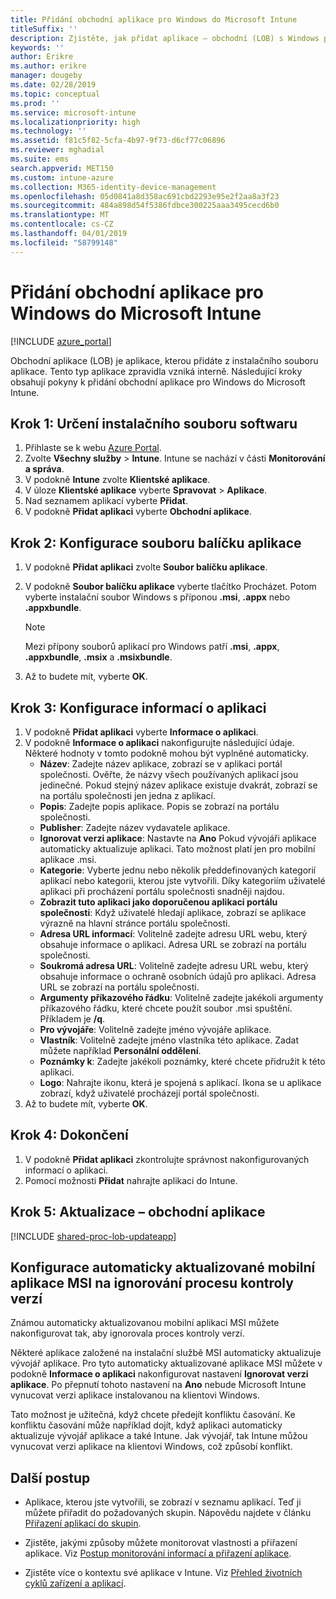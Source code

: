 ```yaml
---
title: Přidání obchodní aplikace pro Windows do Microsoft Intune
titleSuffix: ''
description: Zjistěte, jak přidat aplikace – obchodní (LOB) s Windows pomocí Microsoft Intune.
keywords: ''
author: Erikre
ms.author: erikre
manager: dougeby
ms.date: 02/28/2019
ms.topic: conceptual
ms.prod: ''
ms.service: microsoft-intune
ms.localizationpriority: high
ms.technology: ''
ms.assetid: f81c5f82-5cfa-4b97-9f73-d6cf77c06896
ms.reviewer: mghadial
ms.suite: ems
search.appverid: MET150
ms.custom: intune-azure
ms.collection: M365-identity-device-management
ms.openlocfilehash: 05d0841a8d358ac691cbd2293e95e2f2aa8a3f23
ms.sourcegitcommit: 484a898d54f5386fdbce300225aaa3495cecd6b0
ms.translationtype: MT
ms.contentlocale: cs-CZ
ms.lasthandoff: 04/01/2019
ms.locfileid: "58799148"
---
```

# <a name="add-a-windows-line-of-business-app-to-microsoft-intune"></a>Přidání obchodní aplikace pro Windows do Microsoft Intune

[!INCLUDE [azure_portal](./includes/azure_portal.md)]

Obchodní aplikace (LOB) je aplikace, kterou přidáte z instalačního souboru aplikace. Tento typ aplikace zpravidla vzniká interně. Následující kroky obsahují pokyny k přidání obchodní aplikace pro Windows do Microsoft Intune.

## <a name="step-1-specify-the-software-setup-file"></a>Krok 1: Určení instalačního souboru softwaru

1. Přihlaste se k webu [Azure Portal](https://portal.azure.com).
2. Zvolte **Všechny služby** > **Intune**. Intune se nachází v části **Monitorování a správa**.
3. V podokně **Intune** zvolte **Klientské aplikace**.
4. V úloze **Klientské aplikace** vyberte **Spravovat** > **Aplikace**.
5. Nad seznamem aplikací vyberte **Přidat**.
6. V podokně **Přidat aplikaci** vyberte **Obchodní aplikace**.

## <a name="step-2-configure-the-app-package-file"></a>Krok 2: Konfigurace souboru balíčku aplikace

1. V podokně **Přidat aplikaci** zvolte **Soubor balíčku aplikace**.
2. V podokně **Soubor balíčku aplikace** vyberte tlačítko Procházet. Potom vyberte instalační soubor Windows s příponou **.msi**, **.appx** nebo **.appxbundle**.

    > [!NOTE]
    > Mezi přípony souborů aplikací pro Windows patří **.msi**, **.appx**, **.appxbundle**, **.msix** a **.msixbundle**.  

1. Až to budete mít, vyberte **OK**.


## <a name="step-3-configure-app-information"></a>Krok 3: Konfigurace informací o aplikaci

1. V podokně **Přidat aplikaci** vyberte **Informace o aplikaci**.
2. V podokně **Informace o aplikaci** nakonfigurujte následující údaje. Některé hodnoty v tomto podokně mohou být vyplněné automaticky.
    - **Název**: Zadejte název aplikace, zobrazí se v aplikaci portál společnosti. Ověřte, že názvy všech používaných aplikací jsou jedinečné. Pokud stejný název aplikace existuje dvakrát, zobrazí se na portálu společnosti jen jedna z aplikací.
    - **Popis**: Zadejte popis aplikace. Popis se zobrazí na portálu společnosti.
    - **Publisher**: Zadejte název vydavatele aplikace.
    - **Ignorovat verzi aplikace**: Nastavte na **Ano** Pokud vývojáři aplikace automaticky aktualizuje aplikaci. Tato možnost platí jen pro mobilní aplikace .msi.
    - **Kategorie**: Vyberte jednu nebo několik předdefinovaných kategorií aplikací nebo kategorii, kterou jste vytvořili. Díky kategoriím uživatelé aplikaci při procházení portálu společnosti snadněji najdou.
    - **Zobrazit tuto aplikaci jako doporučenou aplikaci portálu společnosti**: Když uživatelé hledají aplikace, zobrazí se aplikace výrazně na hlavní stránce portálu společnosti.
    - **Adresa URL informací**: Volitelně zadejte adresu URL webu, který obsahuje informace o aplikaci. Adresa URL se zobrazí na portálu společnosti.
    - **Soukromá adresa URL**: Volitelně zadejte adresu URL webu, který obsahuje informace o ochraně osobních údajů pro aplikaci. Adresa URL se zobrazí na portálu společnosti.
    - **Argumenty příkazového řádku**: Volitelně zadejte jakékoli argumenty příkazového řádku, které chcete použít soubor .msi spuštění. Příkladem je **/q**.
    - **Pro vývojáře**: Volitelně zadejte jméno vývojáře aplikace.
    - **Vlastník**: Volitelně zadejte jméno vlastníka této aplikace. Zadat můžete například **Personální oddělení**.
    - **Poznámky k**: Zadejte jakékoli poznámky, které chcete přidružit k této aplikaci.
    - **Logo**: Nahrajte ikonu, která je spojená s aplikací. Ikona se u aplikace zobrazí, když uživatelé procházejí portál společnosti.
3. Až to budete mít, vyberte **OK**.

## <a name="step-4-finish-up"></a>Krok 4: Dokončení

1. V podokně **Přidat aplikaci** zkontrolujte správnost nakonfigurovaných informací o aplikaci.
2. Pomocí možnosti **Přidat** nahrajte aplikaci do Intune.

## <a name="step-5-update-a-line-of-business-app"></a>Krok 5: Aktualizace – obchodní aplikace

[!INCLUDE [shared-proc-lob-updateapp](./includes/shared-proc-lob-updateapp.md)]

## <a name="configure-a-self-updating-mobile-msi-app-to-ignore-the-version-check-process"></a>Konfigurace automaticky aktualizované mobilní aplikace MSI na ignorování procesu kontroly verzí

Známou automaticky aktualizovanou mobilní aplikaci MSI můžete nakonfigurovat tak, aby ignorovala proces kontroly verzí. 

Některé aplikace založené na instalační službě MSI automaticky aktualizuje vývojář aplikace. Pro tyto automaticky aktualizované aplikace MSI můžete v podokně **Informace o aplikaci** nakonfigurovat nastavení **Ignorovat verzi aplikace**. Po přepnutí tohoto nastavení na **Ano** nebude Microsoft Intune vynucovat verzi aplikace instalovanou na klientovi Windows. 

Tato možnost je užitečná, když chcete předejít konfliktu časování. Ke konfliktu časování může například dojít, když aplikaci automaticky aktualizuje vývojář aplikace a také Intune. Jak vývojář, tak Intune můžou vynucovat verzi aplikace na klientovi Windows, což způsobí konflikt.

## <a name="next-steps"></a>Další postup

- Aplikace, kterou jste vytvořili, se zobrazí v seznamu aplikací. Teď ji můžete přiřadit do požadovaných skupin. Nápovědu najdete v článku [Přiřazení aplikací do skupin](apps-deploy.md).

- Zjistěte, jakými způsoby můžete monitorovat vlastnosti a přiřazení aplikace. Viz [Postup monitorování informací a přiřazení aplikace](apps-monitor.md).

- Zjistěte více o kontextu své aplikace v Intune. Viz [Přehled životních cyklů zařízení a aplikací](introduction-device-app-lifecycles.md).
